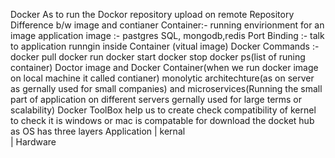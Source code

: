 Docker 
As to run the 
Dockor repository upload on remote Repository   
Difference b/w image and contianer 
Container:- running envirionment for an image 
application image :- pastgres SQL, mongodb,redis
Port Binding :- talk to application runngin inside Container (vitual image)
Docker Commands :-
docker pull docker run docker start docker stop docker ps(list of runing container)
Doctor image and Docker Container(when we run docker image on local machine it called contianer)
monolytic architechture(as on server as gernally used for small companies) and microservices(Running the small part of application on different servers gernally used for large terms or scalability)
Docker ToolBox help us to create check compatibility of kernel to check it is windows or mac is compatable for download the docket hub 
as OS has three layers 
Application
    |
 kernal    
    |
Hardware     
